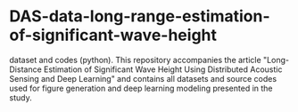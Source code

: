 # DAS-data-long-range-estimation-of-significant-wave-height
dataset and codes (python).
This repository accompanies the article "Long-Distance Estimation of Significant Wave Height Using Distributed Acoustic Sensing and Deep Learning" and contains all datasets and source codes used for figure generation and deep learning modeling presented in the study.
